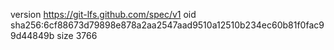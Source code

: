 version https://git-lfs.github.com/spec/v1
oid sha256:6cf88673d79898e878a2aa2547aad9510a12510b234ec60b81f0fac99d44849b
size 3766
